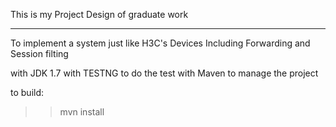 This is my Project Design of graduate work

__________________________________________
To implement a system just like H3C's Devices
Including Forwarding and Session filting

with JDK 1.7
with TESTNG to do the test
with Maven to manage the project

to build:
>> mvn install

